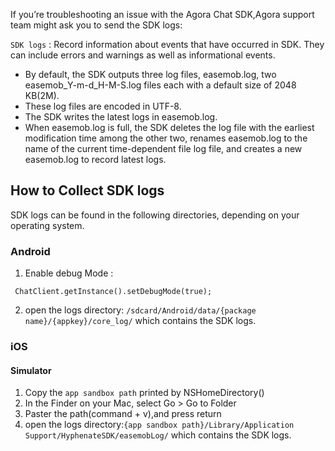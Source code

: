 If you’re troubleshooting an issue with the Agora Chat SDK,Agora support team might ask you to send the SDK logs:

`SDK logs` : Record information about events that have occurred in SDK. They can include errors and warnings as well as informational events.

* By default, the SDK outputs three log files, easemob.log, two easemob_Y-m-d_H-M-S.log files each with a default size of 2048 KB(2M).  
* These log files are encoded in UTF-8.  
* The SDK writes the latest logs in easemob.log.  
* When easemob.log is full, the SDK deletes the log file with the earliest modification time among the other two, renames easemob.log to the name of the current time-dependent file log file, and creates a new easemob.log to record latest logs.

## How to Collect SDK logs
SDK logs can be found in the following directories, depending on your operating system.

### Android
1. Enable debug Mode : 
```
 ChatClient.getInstance().setDebugMode(true);
```
2. open the logs directory: `/sdcard/Android/data/{package name}/{appkey}/core_log/` which contains the SDK logs.

### iOS
#### Simulator 
1. Copy the `app sandbox path` printed by NSHomeDirectory()
2. In the Finder on your Mac, select Go > Go to Folder
3. Paster the path(command + v),and press return
4. open the logs directory:`{app sandbox path}/Library/Application Support/HyphenateSDK/easemobLog/` which contains the SDK logs.
